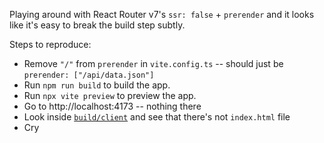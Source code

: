 Playing around with React Router v7's `ssr: false` + `prerender` and it looks like it's easy to break the build step subtly.

Steps to reproduce:

- Remove `"/"` from `prerender` in `vite.config.ts` -- should just be `prerender: ["/api/data.json"]`
- Run `npm run build` to build the app.
- Run `npx vite preview` to preview the app.
- Go to http://localhost:4173 -- nothing there
- Look inside [`build/client`](./build/client) and see that there's not `index.html` file
- Cry
